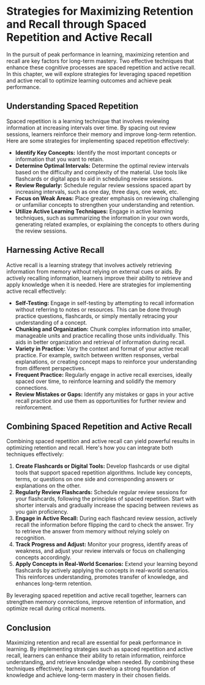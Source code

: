 Strategies for Maximizing Retention and Recall through Spaced Repetition and Active Recall
=====================================================================================================

In the pursuit of peak performance in learning, maximizing retention and recall are key factors for long-term mastery. Two effective techniques that enhance these cognitive processes are spaced repetition and active recall. In this chapter, we will explore strategies for leveraging spaced repetition and active recall to optimize learning outcomes and achieve peak performance.

Understanding Spaced Repetition
-------------------------------

Spaced repetition is a learning technique that involves reviewing information at increasing intervals over time. By spacing out review sessions, learners reinforce their memory and improve long-term retention. Here are some strategies for implementing spaced repetition effectively:

* **Identify Key Concepts:** Identify the most important concepts or information that you want to retain.
* **Determine Optimal Intervals:** Determine the optimal review intervals based on the difficulty and complexity of the material. Use tools like flashcards or digital apps to aid in scheduling review sessions.
* **Review Regularly:** Schedule regular review sessions spaced apart by increasing intervals, such as one day, three days, one week, etc.
* **Focus on Weak Areas:** Place greater emphasis on reviewing challenging or unfamiliar concepts to strengthen your understanding and retention.
* **Utilize Active Learning Techniques:** Engage in active learning techniques, such as summarizing the information in your own words, generating related examples, or explaining the concepts to others during the review sessions.

Harnessing Active Recall
------------------------

Active recall is a learning strategy that involves actively retrieving information from memory without relying on external cues or aids. By actively recalling information, learners improve their ability to retrieve and apply knowledge when it is needed. Here are strategies for implementing active recall effectively:

* **Self-Testing:** Engage in self-testing by attempting to recall information without referring to notes or resources. This can be done through practice questions, flashcards, or simply mentally retracing your understanding of a concept.
* **Chunking and Organization:** Chunk complex information into smaller, manageable units and practice recalling those units individually. This aids in better organization and retrieval of information during recall.
* **Variety in Practice:** Vary the context and format of your active recall practice. For example, switch between written responses, verbal explanations, or creating concept maps to reinforce your understanding from different perspectives.
* **Frequent Practice:** Regularly engage in active recall exercises, ideally spaced over time, to reinforce learning and solidify the memory connections.
* **Review Mistakes or Gaps:** Identify any mistakes or gaps in your active recall practice and use them as opportunities for further review and reinforcement.

Combining Spaced Repetition and Active Recall
---------------------------------------------

Combining spaced repetition and active recall can yield powerful results in optimizing retention and recall. Here's how you can integrate both techniques effectively:

1. **Create Flashcards or Digital Tools:** Develop flashcards or use digital tools that support spaced repetition algorithms. Include key concepts, terms, or questions on one side and corresponding answers or explanations on the other.
2. **Regularly Review Flashcards:** Schedule regular review sessions for your flashcards, following the principles of spaced repetition. Start with shorter intervals and gradually increase the spacing between reviews as you gain proficiency.
3. **Engage in Active Recall:** During each flashcard review session, actively recall the information before flipping the card to check the answer. Try to retrieve the answer from memory without relying solely on recognition.
4. **Track Progress and Adjust:** Monitor your progress, identify areas of weakness, and adjust your review intervals or focus on challenging concepts accordingly.
5. **Apply Concepts in Real-World Scenarios:** Extend your learning beyond flashcards by actively applying the concepts in real-world scenarios. This reinforces understanding, promotes transfer of knowledge, and enhances long-term retention.

By leveraging spaced repetition and active recall together, learners can strengthen memory connections, improve retention of information, and optimize recall during critical moments.

Conclusion
----------

Maximizing retention and recall are essential for peak performance in learning. By implementing strategies such as spaced repetition and active recall, learners can enhance their ability to retain information, reinforce understanding, and retrieve knowledge when needed. By combining these techniques effectively, learners can develop a strong foundation of knowledge and achieve long-term mastery in their chosen fields.
